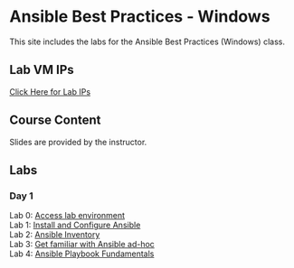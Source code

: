 # Ansible Best Practices - Windows

This site includes the labs for the Ansible Best Practices (Windows) class.   

## Lab VM IPs
[Click Here for Lab IPs](https://docs.google.com/spreadsheets/d/1MUKvvZYEtAw3tQ-hSq_P6XhVjW0XoqjaWVg0Bwc__2g/edit?usp=sharing)


## Course Content   
Slides are provided by the instructor.

## Labs   
### Day 1      
Lab 0: [Access lab environment](labs/access_lab/)   
Lab 1: [Install and Configure Ansible](labs/setup-ansible/)   
Lab 2: [Ansible Inventory](labs/inventory/)   
Lab 3: [Get familiar with Ansible ad-hoc](labs/ad-hoc/)   
Lab 4: [Ansible Playbook Fundamentals](labs/playbook-fun/)   

